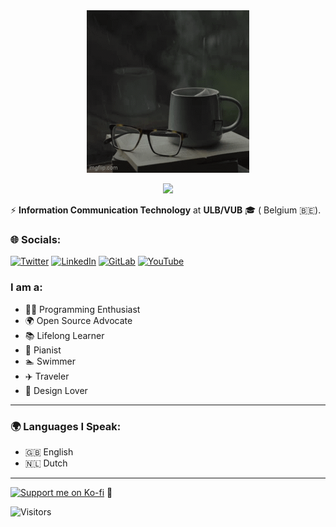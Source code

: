 <div align="center">
  <img src="assets/Welcome.gif" alt="Welcome Animation">
</div>

<p align="center">
  <img src="https://github-readme-stats.vercel.app/api/top-langs/?username=SemilogoDan&layout=compact" />
</p>

⚡ **Information Communication Technology** at **ULB/VUB** 🎓 ( Belgium 🇧🇪).  

### 🌐 Socials:
[![Twitter](https://img.shields.io/badge/Twitter-1DA1F2?style=for-the-badge&logo=twitter&logoColor=white)](https://x.com/OlusolaDev)
[![LinkedIn](https://img.shields.io/badge/LinkedIn-0077B5?style=for-the-badge&logo=linkedin&logoColor=white)](https://www.linkedin.com/in/semilogo-dan-s-ba86b2206/)
[![GitLab](https://img.shields.io/badge/GitLab-FC6D26?style=for-the-badge&logo=gitlab&logoColor=white)]( https://gitlab.com/semilogoDan)
[![YouTube](https://img.shields.io/badge/YouTube-FF0000?style=for-the-badge&logo=youtube&logoColor=white)](www.youtube.com/@SmartHomeSolution-h1y)



### I am a:
- 🧑‍💻 Programming Enthusiast  
- 🌍 Open Source Advocate  
- 📚 Lifelong Learner  
- 🎹 Pianist  
- 🏊 Swimmer  
- ✈️ Traveler  
- 🎨 Design Lover  
---
### 🌍 Languages I Speak:
- 🇬🇧 English  
- 🇳🇱 Dutch
---
[![Support me on Ko-fi](https://ko-fi.com/img/githubbutton_sm.svg)](https://ko-fi.com/sogonetolusola) 🎉

![Visitors](https://visitor-badge.laobi.icu/badge?page_id=yourusername)
